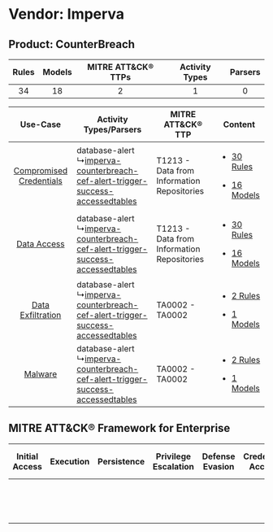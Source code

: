 Vendor: Imperva
===============
Product: CounterBreach
----------------------
| Rules | Models | MITRE ATT&CK® TTPs | Activity Types | Parsers |
|:-----:|:------:|:------------------:|:--------------:|:-------:|
|  34   |   18   |         2          |       1        |    0    |

|    Use-Case    | Activity Types/Parsers    | MITRE ATT&CK® TTP    | Content    |
|:----:| ---- | ---- | ---- |
| [Compromised Credentials](../../../UseCases/uc_compromised_credentials.md) |  database-alert<br> ↳[imperva-counterbreach-cef-alert-trigger-success-accessedtables](Ps/pC_impervacounterbreachcefalerttriggersuccessaccessedtables.md)<br> | T1213 - Data from Information Repositories<br> | [<ul><li>30 Rules</li></ul><ul><li>16 Models</li></ul>](RM/r_m_imperva_counterbreach_Compromised_Credentials.md) |
|    [Data Access](../../../UseCases/uc_data_access.md)    |  database-alert<br> ↳[imperva-counterbreach-cef-alert-trigger-success-accessedtables](Ps/pC_impervacounterbreachcefalerttriggersuccessaccessedtables.md)<br> | T1213 - Data from Information Repositories<br> | [<ul><li>30 Rules</li></ul><ul><li>16 Models</li></ul>](RM/r_m_imperva_counterbreach_Data_Access.md)    |
|       [Data Exfiltration](../../../UseCases/uc_data_exfiltration.md)       |  database-alert<br> ↳[imperva-counterbreach-cef-alert-trigger-success-accessedtables](Ps/pC_impervacounterbreachcefalerttriggersuccessaccessedtables.md)<br> | TA0002 - TA0002<br>    | [<ul><li>2 Rules</li></ul><ul><li>1 Models</li></ul>](RM/r_m_imperva_counterbreach_Data_Exfiltration.md)         |
|    [Malware](../../../UseCases/uc_malware.md)    |  database-alert<br> ↳[imperva-counterbreach-cef-alert-trigger-success-accessedtables](Ps/pC_impervacounterbreachcefalerttriggersuccessaccessedtables.md)<br> | TA0002 - TA0002<br>    | [<ul><li>2 Rules</li></ul><ul><li>1 Models</li></ul>](RM/r_m_imperva_counterbreach_Malware.md)    |

MITRE ATT&CK® Framework for Enterprise
--------------------------------------
| Initial Access | Execution | Persistence | Privilege Escalation | Defense Evasion | Credential Access | Discovery | Lateral Movement | Collection                                                                              | Command and Control | Exfiltration | Impact |
| -------------- | --------- | ----------- | -------------------- | --------------- | ----------------- | --------- | ---------------- | --------------------------------------------------------------------------------------- | ------------------- | ------------ | ------ |
|                |           |             |                      |                 |                   |           |                  | [Data from Information Repositories](https://attack.mitre.org/techniques/T1213)<br><br> |                     |              |        |